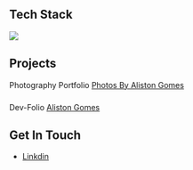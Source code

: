 ## Tech Stack
<p align="start">
  <a href="https://skillicons.dev">
    <img src="https://skillicons.dev/icons?i=html,css,js,react,vue,express,pinia,redux,tailwind,materialui,vuetify,mongodb,mysql" />
  </a>
</p>

## Projects
Photography Portfolio
[Photos By Aliston Gomes](https://photos-by-aliston-gomes.vercel.app)
###
Dev-Folio
[Aliston Gomes](https://aliston-gomes-dev.vercel.app)
###
## Get In Touch
- [Linkdin](https://www.linkedin.com/in/aliston-inas-gomes-637787230utm_source=share&utm_campaign=share_via&utm_content=profile&utm_medium=ios_app)


